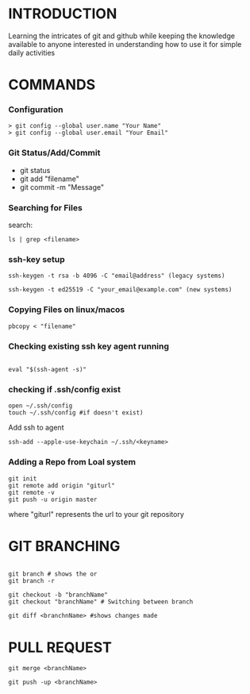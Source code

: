 # INTRODUCTION

Learning the intricates of git and github while keeping the knowledge available to anyone interested in understanding how to use it for simple daily activities


# COMMANDS

### Configuration

```shell
> git config --global user.name "Your Name"
> git config --global user.email "Your Email"

```

### Git Status/Add/Commit

- git status
- git add "filename"
- git commit -m "Message"

### Searching for Files

search:
```shell
ls | grep <filename>

```

### ssh-key setup

```shell
ssh-keygen -t rsa -b 4096 -C "email@address" (legacy systems)

ssh-keygen -t ed25519 -C "your_email@example.com" (new systems)

```

### Copying Files on linux/macos

```shell
pbcopy < "filename"

```

### Checking existing ssh key agent running

```shell

eval "$(ssh-agent -s)"

```

### checking if .ssh/config exist

```shell
open ~/.ssh/config
touch ~/.ssh/config #if doesn't exist)

```

Add ssh to agent

```shell
ssh-add --apple-use-keychain ~/.ssh/<keyname>

```

### Adding a Repo from Loal system

```shell
git init
git remote add origin "giturl"
git remote -v
git push -u origin master
```
where "giturl" represents the url to your git repository

# GIT BRANCHING

```shell

git branch # shows the or
git branch -r 

git checkout -b "branchName"
git checkout "branchName" # Switching between branch

git diff <branchnName> #shows changes made

```

# PULL REQUEST

```shell
git merge <branchName>

git push -up <branchName>

```